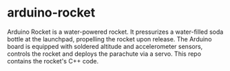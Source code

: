 # arduino-rocket

Arduino Rocket is a water-powered rocket. It pressurizes a water-filled soda bottle at the launchpad, propelling the rocket upon release. The Arduino board is equipped with soldered altitude and accelerometer sensors, controls the rocket and deploys the parachute via a servo. This repo contains the rocket's C++ code.
